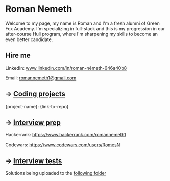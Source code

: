 # Roman Nemeth

Welcome to my page, my name is Roman and I'm a fresh alumni of Green Fox Academy. I'm specializing in full-stack and this is my progression in our after-course Huli program, where I'm sharpening my skills to become an even better candidate.

## Hire me

LinkedIn: www.linkedin.com/in/roman-németh-646a40b8

Email: romannemeth1@gmail.com

## &rarr; [Coding projects](https://github.com/green-fox-academy/definitions/tree/master/project-phase/huli/coding-projects)

{project-name}: {link-to-repo}

## &rarr; [Interview prep](https://github.com/green-fox-academy/teaching-materials/tree/master/interview)

Hackerrank: https://www.hackerrank.com/romannemeth1

Codewars: https://www.codewars.com/users/RomesN

## &rarr; [Interview tests](https://github.com/green-fox-academy/teaching-materials/tree/master/project-phase/tech-interview-tests)

Solutions being uploaded to the [following folder](https://github.com/RomesN/huli-alumni-template/blob/master/interview_tests/)
